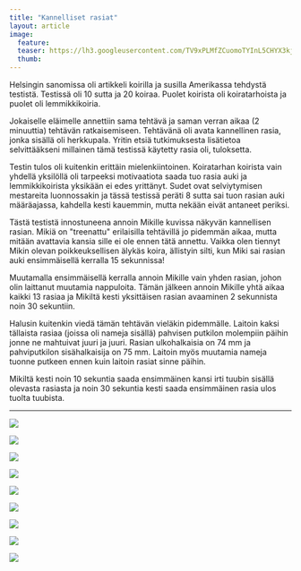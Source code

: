 ```yaml
---
title: "Kannelliset rasiat"
layout: article
image:
  feature:
  teaser: https://lh3.googleusercontent.com/TV9xPLMfZCuomoTYInL5CHYX3kjreONOahtXyfSzz1u8y9jrerOP9rmVeh-VDXLu1IGT3QbpRpae1nqRh7eGSdw7_OkgqI4UxCic0dBVMve_8Zx6-iTfZuOvERgf-aX4Qn2pwH_7gC0Kb-8B2EWcuXx5xOI2ajUG50SaQvmDzQWodmqJId_sloAroa-zKf6dXuYwSARajcR9Xk2rDoAztmyCKHqjH_C2H88_LhJZPmp6ONKGbYrI2tzbqQMLgJo3qVn8EITRDy5Hla-bOjOi13g5tDB6Kj8XxgmBxw1MHyf6SM1z3QljJpN5MK5Mn4V1WzpYfhMZGaZ695obep2UNvHoFI1BJslch-qYST5H3q1oRslDmYdo-a3eHkCN03lky1QKa9nVyoW9HEUCDr_kZt-8c9F8YcqfErJxK7ZWGWDg9NcrSRIDqd-dIZreEUQyLZmEVHBmPq6BSy1RrvCegq7dWKcF-82x3r4liB5M1J7CU9inhU0wSZJuVwi1t44HZDyBh1M2erd9-QMd_JVGf_PAX93Sv_xqSSIi2vb595s=w245
  thumb:
---
```


Helsingin sanomissa oli artikkeli koirilla ja susilla Amerikassa tehdystä testistä. Testissä oli 10 sutta ja 20 koiraa. Puolet koirista oli koiratarhoista ja puolet oli lemmikkikoiria.

Jokaiselle eläimelle annettiin sama tehtävä ja saman verran aikaa (2 minuuttia) tehtävän ratkaisemiseen. Tehtävänä oli avata kannellinen rasia, jonka sisällä oli herkkupala. Yritin etsiä tutkimuksesta lisätietoa selvittääkseni millainen tämä testissä käytetty rasia oli, tuloksetta.

Testin tulos oli kuitenkin erittäin mielenkiintoinen. Koiratarhan koirista vain yhdellä yksilöllä oli tarpeeksi motivaatiota saada tuo rasia auki ja lemmikkikoirista yksikään ei edes yrittänyt. Sudet ovat selviytymisen mestareita luonnossakin ja tässä testissä peräti 8 sutta sai tuon rasian auki määräajassa, kahdella kesti kauemmin, mutta nekään eivät antaneet periksi.

Tästä testistä innostuneena annoin Mikille kuvissa näkyvän kannellisen rasian. Mikiä on "treenattu" erilaisilla tehtävillä jo pidemmän aikaa, mutta mitään avattavia kansia sille ei ole ennen tätä annettu. Vaikka olen tiennyt Mikin olevan poikkeuksellisen älykäs koira, ällistyin silti, kun Miki sai rasian auki ensimmäisellä kerralla 15 sekunnissa!

Muutamalla ensimmäisellä kerralla annoin Mikille vain yhden rasian, johon olin laittanut muutamia nappuloita. Tämän jälkeen annoin Mikille yhtä aikaa kaikki 13 rasiaa ja Mikiltä kesti yksittäisen rasian avaaminen 2 sekunnista noin 30 sekuntiin.

Halusin kuitenkin viedä tämän tehtävän vieläkin pidemmälle. Laitoin kaksi tällaista rasiaa (joissa oli nameja sisällä) pahvisen putkilon molempiin päihin jonne ne mahtuivat juuri ja juuri. Rasian ulkohalkaisia on 74 mm ja pahviputkilon sisähalkaisija on 75 mm. Laitoin myös muutamia nameja tuonne putkeen ennen kuin laitoin rasiat sinne päihin.

Mikiltä kesti noin 10 sekuntia saada ensimmäinen kansi irti tuubin sisällä olevasta rasiasta ja noin 30 sekuntia kesti saada ensimmäinen rasia ulos tuolta tuubista.

---

[![](https://lh3.googleusercontent.com/dcd6E1-RwWN6YycHM7fFJgX-saYJNe8qFr_7taKAZVPbG1nSY0EdsHO9D7266YBXilDkyznBHY7KmNG0ZmGeCEBHLdL8pcyyq--AWSDEdKfJ_QGaN34ICCgefMqkhoZn49bZJBYkSZ5RI9GJmDjI1cyf7KmkGjHyF3_xrCqv79TppF86JQTAyB174gHGSy_PvFG2aL0bkbR6kDC4pp9CILPNdrvTi0bW2ytaMPPGHedka4FaXy507qKS5QSSX-Z6rtJMeTadLvanrEJS3d5VNNepYPKqCRqTxhCqxOHFYP0mF3lp_rRgPRSq3ywMvlLofkV8ol-iZU24S8xTPF1Tqja3ClNCgYxtRc7ZVx7r8HeKtFW7dOfEOuDkWWL8f--3neWo86yhGXjCEW8S7yJ1x3FjMjEIMj-k4H8UcDIkEkgvGdTGORRrZa-HFbmzBcjnvZwqxx8hyjPNm56tq26J-AR5JbrFNMdtlmZZiGZJSpgWlJ2fl8bKl3cyxBYY0LSPVXFB38qGjiB8nVYUVDTMmOa75yXJuKOiHilQ8w_Hars=w800)](https://lh3.googleusercontent.com/dcd6E1-RwWN6YycHM7fFJgX-saYJNe8qFr_7taKAZVPbG1nSY0EdsHO9D7266YBXilDkyznBHY7KmNG0ZmGeCEBHLdL8pcyyq--AWSDEdKfJ_QGaN34ICCgefMqkhoZn49bZJBYkSZ5RI9GJmDjI1cyf7KmkGjHyF3_xrCqv79TppF86JQTAyB174gHGSy_PvFG2aL0bkbR6kDC4pp9CILPNdrvTi0bW2ytaMPPGHedka4FaXy507qKS5QSSX-Z6rtJMeTadLvanrEJS3d5VNNepYPKqCRqTxhCqxOHFYP0mF3lp_rRgPRSq3ywMvlLofkV8ol-iZU24S8xTPF1Tqja3ClNCgYxtRc7ZVx7r8HeKtFW7dOfEOuDkWWL8f--3neWo86yhGXjCEW8S7yJ1x3FjMjEIMj-k4H8UcDIkEkgvGdTGORRrZa-HFbmzBcjnvZwqxx8hyjPNm56tq26J-AR5JbrFNMdtlmZZiGZJSpgWlJ2fl8bKl3cyxBYY0LSPVXFB38qGjiB8nVYUVDTMmOa75yXJuKOiHilQ8w_Hars=s0)

[![](https://lh3.googleusercontent.com/f8nRWK6RvBsjApEPK7C8TGqr4Gfrf6gQhZfcI-bSCS3CptoS9FbYF2-lYg8x2ZiwD0e6W5JXlHFAU5c3MI5gnU37PYiNp8qBpG6HlnZwP0-ExFlsxMLseYOTK8HyXN4QkoN5rM-8J6NY9t18zDX3h183jaMheuPA0c441ZOPnjjDj42syIYum35ZWj9YEt2JTOTEbkq4UGRMwd57PTMAWYuxhI0qv_dTtUZCHKNGuDY2MDnReZJf-CPP-dbflJ3eplRFBPKsFoLBW3nmvdtPPj6aufbJvf503E69on-PzBHWk6I_PxE8hDDSbEGrL9B22iIm_AGimgboN7s73xeESisbkjAb0hj6PF6GKZyITmEf0xqL3iZbMzAQffy3VTSndDiX5rOcJGCkNBI10Amrg1TgwK90SFECyaPDchCVcAZA-iJqw1EeJzvDZn7_ZULtRy8pxjhMPPX0y7XXZpm5XrOiN4yzq974_ljtKOYq7GhSwwDTu8fjYoHyqwGtkFfrV-SwNQc7QIiJe4qED_vhvVnQyczoNdDqaFdvP7hZLNc=w800)](https://lh3.googleusercontent.com/f8nRWK6RvBsjApEPK7C8TGqr4Gfrf6gQhZfcI-bSCS3CptoS9FbYF2-lYg8x2ZiwD0e6W5JXlHFAU5c3MI5gnU37PYiNp8qBpG6HlnZwP0-ExFlsxMLseYOTK8HyXN4QkoN5rM-8J6NY9t18zDX3h183jaMheuPA0c441ZOPnjjDj42syIYum35ZWj9YEt2JTOTEbkq4UGRMwd57PTMAWYuxhI0qv_dTtUZCHKNGuDY2MDnReZJf-CPP-dbflJ3eplRFBPKsFoLBW3nmvdtPPj6aufbJvf503E69on-PzBHWk6I_PxE8hDDSbEGrL9B22iIm_AGimgboN7s73xeESisbkjAb0hj6PF6GKZyITmEf0xqL3iZbMzAQffy3VTSndDiX5rOcJGCkNBI10Amrg1TgwK90SFECyaPDchCVcAZA-iJqw1EeJzvDZn7_ZULtRy8pxjhMPPX0y7XXZpm5XrOiN4yzq974_ljtKOYq7GhSwwDTu8fjYoHyqwGtkFfrV-SwNQc7QIiJe4qED_vhvVnQyczoNdDqaFdvP7hZLNc=s0)

[![](https://lh3.googleusercontent.com/o6lcdE-MKg2SCNdDAFuarCuWYqjTZBsK9p8ga4jSxb5nTr3_dyxHMpKhpdZl11qQ-u8c0kryPoq2SXn6UMuT8hjYW_EIq1SwHMOzGawoflox-ZV-4n6Ja4B3nVb8H0p4x-S1qHamNsoQpjKVYDrig1CmjSdQh4aJkxCTnPOT7Z79QqKaetNi3u_QsodTIV8BDvay2a0C7usTMrDMxz2OJ0aan0Ohm4zYydkZSP2aIJbP59auThIikeuA-w-J8vM6_fE-jbVxxM0vfGvtr5RAreHncHn-XyYLpHzbfvLo5eb4Cb1ykDTu54M4LdScAwFIR_Jz1vA_lQhE5zOjRSEeL0AS5Ei1nC4LFsvSRi65mPj7FZ9yBJKQtUxdd97qV1mulh1IvkvLNJrVLWoAYy2U7LWcDMpHwLM1y0cG6BuqzeYO_V9tpISgkfdQIin3Zhj8V6xVPaUaT12Cp5OtQ2r7kt_Mtn8m92la24JanI6ztNzA1ePNNIJ-CPJJFiRa9MhaywFBDQKO3dwbY7vsvwz3MRNdsjdvh2rbhvV1CA2CM8I=w800)](https://lh3.googleusercontent.com/o6lcdE-MKg2SCNdDAFuarCuWYqjTZBsK9p8ga4jSxb5nTr3_dyxHMpKhpdZl11qQ-u8c0kryPoq2SXn6UMuT8hjYW_EIq1SwHMOzGawoflox-ZV-4n6Ja4B3nVb8H0p4x-S1qHamNsoQpjKVYDrig1CmjSdQh4aJkxCTnPOT7Z79QqKaetNi3u_QsodTIV8BDvay2a0C7usTMrDMxz2OJ0aan0Ohm4zYydkZSP2aIJbP59auThIikeuA-w-J8vM6_fE-jbVxxM0vfGvtr5RAreHncHn-XyYLpHzbfvLo5eb4Cb1ykDTu54M4LdScAwFIR_Jz1vA_lQhE5zOjRSEeL0AS5Ei1nC4LFsvSRi65mPj7FZ9yBJKQtUxdd97qV1mulh1IvkvLNJrVLWoAYy2U7LWcDMpHwLM1y0cG6BuqzeYO_V9tpISgkfdQIin3Zhj8V6xVPaUaT12Cp5OtQ2r7kt_Mtn8m92la24JanI6ztNzA1ePNNIJ-CPJJFiRa9MhaywFBDQKO3dwbY7vsvwz3MRNdsjdvh2rbhvV1CA2CM8I=s0)

[![](https://lh3.googleusercontent.com/mGKg-RehtgawpEoSkg4FFxyCsJswxqEloStV06J_oK7Z_G54W71OpZ8wHkVVKdVZDZmqdVy64-gSU5vJEv3oh24GTatNrDlhzNuUzPkOh35OikMKT-ybK8yAjQthjOiK3Fs1IOnKbQT7sxCtx29O2EhY4G7eqzic9r3X_7ucMRO3GIhVCD3rskc0RqD5sQqIPvrfyiHiMX971zJ_lcAOC9AJs29ErI6-DcD24eOxJNBG5l5nPI4t6AYulIkoPZNbDXwoy342jvEJpOcSpXeVv0GqC_uqj-zopbf4yllT_W-JNecrFu_JqYjEdrnGRnuAY-fu8I2z5zZzFAYoMRRK7Ou1H2uJF7oAJcqd1xk4uaIptJ0CGXrw78ABnFdY_PZ_9pipfCAdcD1vq0N0Bn9e-RMmMUX7gVEo7aXiAzLAum0rCGaphBm03UXeqrF2YXGg98zMa_s7fLN0we_utr7A4bfJmXNobYqJ-rJV-YlsBVhVQsi-H63QKlwtqvT7HloAlVNlMjaOG0iT_qbJmTkD2aC7QdfWDFsEyKv5P3fIg_4=w800)](https://lh3.googleusercontent.com/mGKg-RehtgawpEoSkg4FFxyCsJswxqEloStV06J_oK7Z_G54W71OpZ8wHkVVKdVZDZmqdVy64-gSU5vJEv3oh24GTatNrDlhzNuUzPkOh35OikMKT-ybK8yAjQthjOiK3Fs1IOnKbQT7sxCtx29O2EhY4G7eqzic9r3X_7ucMRO3GIhVCD3rskc0RqD5sQqIPvrfyiHiMX971zJ_lcAOC9AJs29ErI6-DcD24eOxJNBG5l5nPI4t6AYulIkoPZNbDXwoy342jvEJpOcSpXeVv0GqC_uqj-zopbf4yllT_W-JNecrFu_JqYjEdrnGRnuAY-fu8I2z5zZzFAYoMRRK7Ou1H2uJF7oAJcqd1xk4uaIptJ0CGXrw78ABnFdY_PZ_9pipfCAdcD1vq0N0Bn9e-RMmMUX7gVEo7aXiAzLAum0rCGaphBm03UXeqrF2YXGg98zMa_s7fLN0we_utr7A4bfJmXNobYqJ-rJV-YlsBVhVQsi-H63QKlwtqvT7HloAlVNlMjaOG0iT_qbJmTkD2aC7QdfWDFsEyKv5P3fIg_4=s0)

[![](https://lh3.googleusercontent.com/p_31UM5Jzl2CVVRvuBML_EpD0avGOUqw6KCkmW-VD1ectG_t3wMvLtotaxusmc0ZiFGyc8txzCt1HUGpLAhg13-sBV9l2crrK0zHuJsRCnqHDgRcTkuSNmFJDmkVu47l2UhhQsYxPT7WlkKCDTJh731snZtFJueFrPY2dD3hjQtdArLG_0lkN_lrx4Pdis1yPg6QFzcQqymYQETGL_9EfDlzcuUkpKu5Kl_v9vzxPmRS6cMKkN4OpHs_gyVe0kWU6jw1LY7WukDeuS15yAfeCY7ju4el7hri8zy4ggY3fm82PdnGL7ZD9cQIh5KN-1zm1rnMdn1V6g-Iq-YjAwXc3J3PgFI3XUj-YeGWI31-RESbsvaVICaUww399sAs0Clue0e-hsAlVThDKAqtPmVfShqwM7P0WDwdBIxIEO--LnOVNSQjIUC4uHDaay9wf8bBQVVkZDT6U6TLjNMradOcPN7Q2VqvkwxVX3pelNQ_oD3aoQUwAUuBGkZS3inte96DC7GKyGWQng6UToP1E42rnKaNWgyBfvj7A6LOtweoq2k=w800)](https://lh3.googleusercontent.com/p_31UM5Jzl2CVVRvuBML_EpD0avGOUqw6KCkmW-VD1ectG_t3wMvLtotaxusmc0ZiFGyc8txzCt1HUGpLAhg13-sBV9l2crrK0zHuJsRCnqHDgRcTkuSNmFJDmkVu47l2UhhQsYxPT7WlkKCDTJh731snZtFJueFrPY2dD3hjQtdArLG_0lkN_lrx4Pdis1yPg6QFzcQqymYQETGL_9EfDlzcuUkpKu5Kl_v9vzxPmRS6cMKkN4OpHs_gyVe0kWU6jw1LY7WukDeuS15yAfeCY7ju4el7hri8zy4ggY3fm82PdnGL7ZD9cQIh5KN-1zm1rnMdn1V6g-Iq-YjAwXc3J3PgFI3XUj-YeGWI31-RESbsvaVICaUww399sAs0Clue0e-hsAlVThDKAqtPmVfShqwM7P0WDwdBIxIEO--LnOVNSQjIUC4uHDaay9wf8bBQVVkZDT6U6TLjNMradOcPN7Q2VqvkwxVX3pelNQ_oD3aoQUwAUuBGkZS3inte96DC7GKyGWQng6UToP1E42rnKaNWgyBfvj7A6LOtweoq2k=s0)

[![](https://lh3.googleusercontent.com/-7ZzUGzgvrbYOyahl5epLJnAgeO-8ZuLe0MS4Q1870FPhRanBqafamo3kfnvyA8I-Ums8TV4En4eAIKJb1rXYrlzxmxr2EjZ-uE6Gg-UKdMTpOB1VL3xhuamiKJAktYa8Est7rVwa7oXgNVyT0Q9dguB_5o4Q8UDzH5E9lYFlPzl4h3iWGanZgDdEI4aNxBQvBU_frIRTcOGu37r8ImIxCncdP411h9Qfpp5Uozw4Z-6B1KC1FVMC5C_QsoYZyX4tyDLQOREUzudQmBuEnQ6yeyAiwN3TyYWuLDfh2HqnM_gnLt4mATBlv1xy04vWKjLeSln_CogtIIKsh5QPBQwJFwNfOpAHhazKzHYfr6Zo3rm_F7hoL3DMkYTUnrUpKVE3ePJIf53HcgTlLKavEqy2OJfut8l6w191MFscXm3g3DLvJH6nebX3EnwnYz3U_NKrZQYsRef44-pBEe6EEQgexbUvNCgsW4bW3T_HNkgMBsF4xh2Kyy7dRqmCW-_ylC3ThlFjRkyjhk01I4FcGIsK8SK0IE2hw8940HpaVB6oFQ=w800)](https://lh3.googleusercontent.com/-7ZzUGzgvrbYOyahl5epLJnAgeO-8ZuLe0MS4Q1870FPhRanBqafamo3kfnvyA8I-Ums8TV4En4eAIKJb1rXYrlzxmxr2EjZ-uE6Gg-UKdMTpOB1VL3xhuamiKJAktYa8Est7rVwa7oXgNVyT0Q9dguB_5o4Q8UDzH5E9lYFlPzl4h3iWGanZgDdEI4aNxBQvBU_frIRTcOGu37r8ImIxCncdP411h9Qfpp5Uozw4Z-6B1KC1FVMC5C_QsoYZyX4tyDLQOREUzudQmBuEnQ6yeyAiwN3TyYWuLDfh2HqnM_gnLt4mATBlv1xy04vWKjLeSln_CogtIIKsh5QPBQwJFwNfOpAHhazKzHYfr6Zo3rm_F7hoL3DMkYTUnrUpKVE3ePJIf53HcgTlLKavEqy2OJfut8l6w191MFscXm3g3DLvJH6nebX3EnwnYz3U_NKrZQYsRef44-pBEe6EEQgexbUvNCgsW4bW3T_HNkgMBsF4xh2Kyy7dRqmCW-_ylC3ThlFjRkyjhk01I4FcGIsK8SK0IE2hw8940HpaVB6oFQ=s0)

[![](https://lh3.googleusercontent.com/gXB_1vABD9aP0O2Z2R1sA1SNPhAhpE7st4Cn5yVk9upSwtLJyJWAQKPcD_RpOGYhDwMPKZOuFXZqoIQiOQ44JHoWyA9sIFEXwvaHsfWZrVfGAk9qdKplGgZxraRjYpXbYTvujECuyiDhe6masWKtSxAuybSJ_TGRzwUFuA7chdsaGpBkq1ntFLiNCdAJ3QHn4Ht_gWXpiu7VcNglYW_QnhvqkkrwlO4ZfnIeT8ljZ6XlZFqc2NScmtZtWczfC0r4aoD3kLhyk3VqpV92WF2KWvejWH6BgNzWcyYL4icVwjdZaVaI-WscCg-XUYMjMR5R26KWcEeVKKFaG4N7jweEhdnw3BGfUemU6S5sV0dA9vJZwdf_U3i1Sbg1sJbDNb08-S2Sd2i4O3OEy27KIyKqf5YTuC3JGmSNx9nRYziyR5GX5r2rXptGRO-cPC_Sg3IkQfTwzA8_KisbLiZShglfNLTx9hEuUut-YH6HS7eO4hnBDnL5XhNbqy0n-lD0voe0potLRYJAN_XpdwjUe7qa733t_izjvG4DZtaAqjfVTe4=w800)](https://lh3.googleusercontent.com/gXB_1vABD9aP0O2Z2R1sA1SNPhAhpE7st4Cn5yVk9upSwtLJyJWAQKPcD_RpOGYhDwMPKZOuFXZqoIQiOQ44JHoWyA9sIFEXwvaHsfWZrVfGAk9qdKplGgZxraRjYpXbYTvujECuyiDhe6masWKtSxAuybSJ_TGRzwUFuA7chdsaGpBkq1ntFLiNCdAJ3QHn4Ht_gWXpiu7VcNglYW_QnhvqkkrwlO4ZfnIeT8ljZ6XlZFqc2NScmtZtWczfC0r4aoD3kLhyk3VqpV92WF2KWvejWH6BgNzWcyYL4icVwjdZaVaI-WscCg-XUYMjMR5R26KWcEeVKKFaG4N7jweEhdnw3BGfUemU6S5sV0dA9vJZwdf_U3i1Sbg1sJbDNb08-S2Sd2i4O3OEy27KIyKqf5YTuC3JGmSNx9nRYziyR5GX5r2rXptGRO-cPC_Sg3IkQfTwzA8_KisbLiZShglfNLTx9hEuUut-YH6HS7eO4hnBDnL5XhNbqy0n-lD0voe0potLRYJAN_XpdwjUe7qa733t_izjvG4DZtaAqjfVTe4=s0)

[![](https://lh3.googleusercontent.com/pSGIPQDvrHPxVNBo8zpJZh1x1ACUECP7ks1RE5uy6CM-HsuQT81e08ejPkB8ADivT6btpm7ugoGPjcAMX3KaSHAQyEnaaVUx3zFQCxVeG7E4cd9gqHcZ8hF5bpTJFUjcxt8P5IVEIsNvEa9iym4OQXih9D8DuU_23iUtQuvfElHR1xR3_wW5nVHXIRLIrovjr8-zeLKoqZNyUlXgHlCyXSWSifhwn_X4Ni5Ez6-SIAx_4G2qhDFrZBsq4rNcjID_dvTXmL_O0MDUnTf3lOWH_D06vGjJ5SA2QnJH_cnS7HkkITTWpqNmzfD7iwrH3_xFH1Nj-3Bwg3e_Ef0awx8JVkQXZPxxkgXFY4qMwRjL8yWXMdAbsNSktU-ZJvIiQfjoS10s-V6ErQxCVhT41FozOKBfB_Jaaw0V124CCZJ-lGYg1CJ6xeBeZRt9A4BfXcl74nOK8bE4dNYlIKUdaI8j03YwMU8x9fcIPOVwuAg71yzxjUxpHqMVM1A6C5kw0hHvwa66pAHlD-gDwslwK7SMCs-26-qbrign7nuslzQCW6k=w800)](https://lh3.googleusercontent.com/pSGIPQDvrHPxVNBo8zpJZh1x1ACUECP7ks1RE5uy6CM-HsuQT81e08ejPkB8ADivT6btpm7ugoGPjcAMX3KaSHAQyEnaaVUx3zFQCxVeG7E4cd9gqHcZ8hF5bpTJFUjcxt8P5IVEIsNvEa9iym4OQXih9D8DuU_23iUtQuvfElHR1xR3_wW5nVHXIRLIrovjr8-zeLKoqZNyUlXgHlCyXSWSifhwn_X4Ni5Ez6-SIAx_4G2qhDFrZBsq4rNcjID_dvTXmL_O0MDUnTf3lOWH_D06vGjJ5SA2QnJH_cnS7HkkITTWpqNmzfD7iwrH3_xFH1Nj-3Bwg3e_Ef0awx8JVkQXZPxxkgXFY4qMwRjL8yWXMdAbsNSktU-ZJvIiQfjoS10s-V6ErQxCVhT41FozOKBfB_Jaaw0V124CCZJ-lGYg1CJ6xeBeZRt9A4BfXcl74nOK8bE4dNYlIKUdaI8j03YwMU8x9fcIPOVwuAg71yzxjUxpHqMVM1A6C5kw0hHvwa66pAHlD-gDwslwK7SMCs-26-qbrign7nuslzQCW6k=s0)

[![](https://lh3.googleusercontent.com/4ymR90CeJKB3PNZvFGHFegMrtFi2XCIk_kjcBQZpwY2l8rndX0X8faOlQQxqCKAksoCeiFAab4m6PJAs2aHT9brkRr0vxJWjRO9fwuompB85ArlU8sZ0Yd-VqtsKSojY_15oNhPz6YxwgaGub59LUf3JmQGGeDrVqsV92A4LQqv-xRIe4KGCZy_BZM9IwaJNn0vAAcxNT2UYK5ZLQ5JTMGGAFOXJnib1lVKUZ3Q737xyPcIQ3NvlXcx3-OAU_tvD0_zrBX8TsYFbDCtk5WjCLkzjD7hKBejsNHDPP5IFaKGjK0X5XE9MaMCW6yqd9BzuZUq_j4WhmNWJaAMGhHwN8QEOJ0SpCFMT2YvSnvf4eaQv-0_9DVu9i3q8T4D_aPxcxTIzevP_ariIQ32JD6jBcR2uT6l_hxHSo7rx3t9iB-pK2x2mMIfmVU1lnQfl8f_iPLslADKv4rrXohCEnRrwl58ae_b3CA6nMEO5BegDnYjXZc47JBBm3JW5ReW8A-Zn7eAAdGP1a556Gh2VKWHAKthtcPCw36Cbjn_RkQ_Aumk=w800)](https://lh3.googleusercontent.com/4ymR90CeJKB3PNZvFGHFegMrtFi2XCIk_kjcBQZpwY2l8rndX0X8faOlQQxqCKAksoCeiFAab4m6PJAs2aHT9brkRr0vxJWjRO9fwuompB85ArlU8sZ0Yd-VqtsKSojY_15oNhPz6YxwgaGub59LUf3JmQGGeDrVqsV92A4LQqv-xRIe4KGCZy_BZM9IwaJNn0vAAcxNT2UYK5ZLQ5JTMGGAFOXJnib1lVKUZ3Q737xyPcIQ3NvlXcx3-OAU_tvD0_zrBX8TsYFbDCtk5WjCLkzjD7hKBejsNHDPP5IFaKGjK0X5XE9MaMCW6yqd9BzuZUq_j4WhmNWJaAMGhHwN8QEOJ0SpCFMT2YvSnvf4eaQv-0_9DVu9i3q8T4D_aPxcxTIzevP_ariIQ32JD6jBcR2uT6l_hxHSo7rx3t9iB-pK2x2mMIfmVU1lnQfl8f_iPLslADKv4rrXohCEnRrwl58ae_b3CA6nMEO5BegDnYjXZc47JBBm3JW5ReW8A-Zn7eAAdGP1a556Gh2VKWHAKthtcPCw36Cbjn_RkQ_Aumk=s0)
